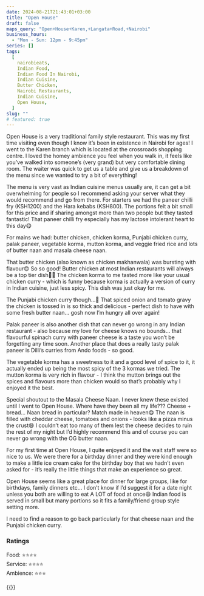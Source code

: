 ```yaml
---
date: 2024-08-21T21:43:01+03:00
title: "Open House"
draft: false
maps_query: "Open+House+Karen,+Langata+Road,+Nairobi"
business_hours:
  - "Mon - Sun: 12pm - 9:45pm"
series: []
tags:
  [
    nairobieats,
    Indian Food,
    Indian Food In Nairobi,
    Indian Cuisine,
    Butter Chicken,
    Nairobi Restaurants,
    Indian Cuisine,
    Open House,
  ]
slug: ""
# featured: true
---
```


Open House is a very traditional family style restaurant. This was my first time visiting even though I know it’s been in existence in Nairobi for ages! I went to the Karen branch which is located at the crossroads shopping centre. I loved the homey ambience you feel when you walk in, it feels like you’ve walked into someone’s (very grand) but very comfortable dining room. The waiter was quick to get us a table and give us a breakdown of the menu since we wanted to try a bit of everything!

The menu is very vast as Indian cuisine menus usually are, it can get a bit overwhelming for people so I recommend asking your server what they would recommend and go from there. For starters we had the paneer chilli fry (KSH1200) and the Hara kebabs (KSH800). The portions felt a bit small for this price and if sharing amongst more than two people but they tasted fantastic! That paneer chilli fry especially has my lactose intolerant heart to this day😋

For mains we had: butter chicken, chicken korma, Punjabi chicken curry, palak paneer, vegetable korma, mutton korma, and veggie fried rice and lots of butter naan and masala cheese naan.

That butter chicken (also known as chicken makhanwala) was bursting with flavour😍 So so good! Butter chicken at most Indian restaurants will always be a top tier dish👌🏾 The chicken korma to me tasted more like your usual chicken curry - which is funny because korma is actually a version of curry in Indian cuisine, just less spicy. This dish was just okay for me.

The Punjabi chicken curry though…🤤 That spiced onion and tomato gravy the chicken is tossed in is so thick and delicious - perfect dish to have with some fresh butter naan… gosh now I’m hungry all over again!

Palak paneer is also another dish that can never go wrong in any Indian restaurant - also because my love for cheese knows no bounds… that flavourful spinach curry with paneer cheese is a taste you won’t be forgetting any time soon. Another place that does a really tasty palak paneer is Dilli’s curries from Ando foods - so good.

The vegetable korma has a sweetness to it and a good level of spice to it, it actually ended up being the most spicy of the 3 kormas we tried. The mutton korma is very rich in flavour - I think the mutton brings out the spices and flavours more than chicken would so that’s probably why I enjoyed it the best.

Special shoutout to the Masala Cheese Naan. I never knew these existed until I went to Open House. Where have they been all my life??? Cheese + bread… Naan bread in particular? Match made in heaven😋 The naan is filled with cheddar cheese, tomatoes and onions - looks like a pizza minus the crust😄 I couldn’t eat too many of them lest the cheese decides to ruin the rest of my night but I’d highly recommend this and of course you can never go wrong with the OG butter naan.

For my first time at Open House, I quite enjoyed it and the wait staff were so nice to us. We were there for a birthday dinner and they were kind enough to make a little ice cream cake for the birthday boy that we hadn’t even asked for - it’s really the little things that make an experience so great.

Open House seems like a great place for dinner for large groups, like for birthdays, family dinners etc… I don’t know if I’d suggest it for a date night unless you both are willing to eat A LOT of food at once😄 Indian food is served in small but many portions so it fits a family/friend group style setting more.

I need to find a reason to go back particularly for that cheese naan and the Punjabi chicken curry.

### Ratings

Food: ⭐️⭐️⭐️⭐️<br>
Service: ⭐️⭐️⭐️⭐️<br>
Ambience: ⭐️⭐️⭐️<br>

{{<remote-image-gallery key="open-house">}}
